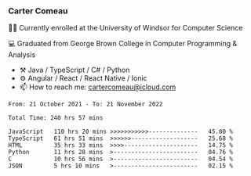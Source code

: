 ### Carter Comeau

🙋‍♂️ Currently enrolled at the University of Windsor for Computer Science

💻 Graduated from George Brown College in Computer Programming & Analysis

- ⚒️ Java / TypeScript / C# / Python
- ⚙️ Angular / React / React Native / Ionic
- 📫 How to reach me: cartercomeau@icloud.com

<!--START_SECTION:waka-->

```text
From: 21 October 2021 - To: 21 November 2022

Total Time: 240 hrs 57 mins

JavaScript   110 hrs 20 mins >>>>>>>>>>>--------------   45.80 %
TypeScript   61 hrs 51 mins  >>>>>>-------------------   25.68 %
HTML         35 hrs 33 mins  >>>>---------------------   14.75 %
Python       11 hrs 28 mins  >------------------------   04.76 %
C            10 hrs 56 mins  >------------------------   04.54 %
JSON         5 hrs 10 mins   >------------------------   02.15 %
```

<!--END_SECTION:waka-->
